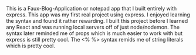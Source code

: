 This is a Faux-Blog-Application or notepad app that I built entirely with express. This app was my first real project using express. I enjoyed learning the syntax and found it rather rewarding. I built this project before I learned any React and was running local servers off of just node/nodemon. The syntax later reminded me of props which is much easier to work with but express is still pretty cool. The <% %> syntax remids me of string literals which is pretty cool. 
